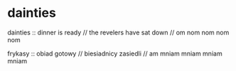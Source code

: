 # dainties

dainties :: dinner is ready // the revelers have sat down // om nom nom nom nom

frykasy :: obiad gotowy // biesiadnicy zasiedli // am mniam mniam mniam mniam